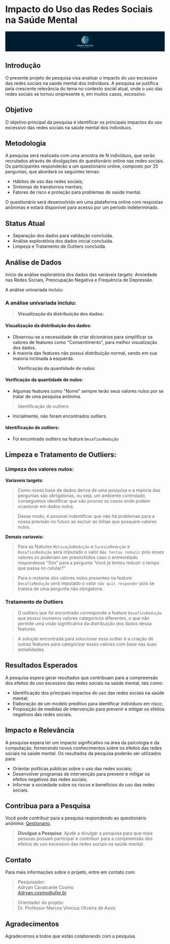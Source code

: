 # Impacto do Uso das Redes Sociais na Saúde Mental  

![Logo do projeto](/images/Banner_Projeto.svg)

## Introdução

O presente projeto de pesquisa visa analisar o impacto do uso excessivo das redes sociais na saúde mental dos indivíduos. A pesquisa se justifica pela crescente relevância do tema no contexto social atual, onde o uso das redes sociais se tornou onipresente e, em muitos casos, excessivo.

## Objetivo

O objetivo principal da pesquisa é identificar os principais impactos do uso excessivo das redes sociais na saúde mental dos indivíduos.

## Metodologia

A pesquisa será realizada com uma amostra de N indivíduos, que serão recrutados através de divulgações do questionário online nas redes sociais.  
Os participantes responderão a um questionário online, composto por 25 perguntas, que abordará os seguintes temas:

- Hábitos de uso das redes sociais;
- Sintomas de transtornos mentais;
- Fatores de risco e proteção para problemas de saúde mental.

O questionário será desenvolvido em uma plataforma online com respostas anônimas e estará disponível para acesso por um período indeterminado.

## Status Atual

* Separação dos dados para validação concluída.
* Análise exploratória dos dados inicial concluída.
* Limpeza e Tratamento de Outliers concluída. 

## Análise de Dados

Início da análise exploratória dos dados das variáveis targets: Ansiedade nas Redes Sociais, Preocupação Negativa e Frequência de Depressão.

A análise univariada incluiu:
### A análise univariada incluiu:

> **Visualização da distribuição dos dados:**
#### Visualização da distribuição dos dados:
  * Observou-se a necessidade de criar dicionários para simplificar os valores de features como "Consentimento", para melhor visualização dos dados.
  * A maioria das features não possui distribuição normal, sendo em sua maioria inclinada à esquerda.

> **Verificação da quantidade de nulos:**
#### Verificação da quantidade de nulos:
  * Algumas features como "Nome" sempre terão seus valores nulos por se tratar de uma pesquisa anônima.

> Identificação de outliers:
  * Inicialmente, não foram encontrados outliers.
#### Identificação de outliers:
  * Foi encontrado outliers na feature `DesafiosRedução`

## Limpeza e Tratamento de Outliers:

### **Limpeza dos valores nulos:**

**Variaveis targets:**
  >  Como nossa base de dados deriva de uma pesquisa e a maioria das perguntas são obrigatorias, ou seja, um ambiente controlado, conseguimos identificar que são poucos os casos onde podem ocasionar em dados nulos. <br>
  
  > Desse modo, é possivel indentificar que não há problemas para a nossa previsão no futuro ao excluir as linhas que possuem valores nulos.

**Demais variaveis:**
  > Para as features `MotivaçãoRedução` e `SucessoRedução` e `DesafiosRedução` será imputado o valor `Não tentou reduzir` pois esses valores só poderiam ser preenchidos caso o entrevistado respondesse "Sim" para a pergunta 'Você já tentou reduzir o tempo que passa no celular?"

  > Para o restante dos valores nulos presentes na feature `DesafioRedução` será imputado o valor `não quis responder` pois se tratava de uma pergunta não obrigatoria.
### **Tratamento de Outliers**

  > O outliers que foi encontrado corresponde a feature `DesafiosRedução` que possui inumeros valores categoricos diferentes, o que não permite uma visão significativa da distribuição dos dados dessa features.

  > A solução encontrada para solucionar essa outlier é a criação de outras features para categorizar esses valores com base nas suas simialidades.

## Resultados Esperados

A pesquisa espera gerar resultados que contribuam para a compreensão dos efeitos do uso excessivo das redes sociais na saúde mental, tais como:

- Identificação dos principais impactos do uso das redes sociais na saúde mental;
- Elaboração de um modelo preditivo para identificar indivíduos em risco;
- Proposição de medidas de intervenção para prevenir e mitigar os efeitos negativos das redes sociais.

## Impacto e Relevância

A pesquisa espera ter um impacto significativo na área da psicologia e da computação, fornecendo novos conhecimentos sobre os efeitos das redes sociais na saúde mental. Os resultados da pesquisa poderão ser utilizados para:

- Orientar políticas públicas sobre o uso das redes sociais;
- Desenvolver programas de intervenção para prevenir e mitigar os efeitos negativos das redes sociais;
- Informar a sociedade sobre os riscos e benefícios do uso das redes sociais.

## **Contribua para a Pesquisa**

Você pode contribuir para a pesquisa respondendo ao questionário anônimo: [Qestionario](https://forms.office.com/r/VcpnP7WctY).

>**Divulgue a Pesquisa**: Ajude a divulgar a pesquisa para que mais pessoas possam participar e contribuir para a compreensão dos efeitos do uso excessivo das redes sociais na saúde mental.

## Contato

Para mais informações sobre o projeto, entre em contato com:

> Pesquisador:  
> Adryan Cavalcante Cosmo  
> <Adryan.cosmo@ufpr.br>

>Orientador do projeto:  
>Dr. Professor Marcos Vinicius Oliveira de Assis

## Agradecimentos

Agradecemos a todos que estão colaborando com a pesquisa.

